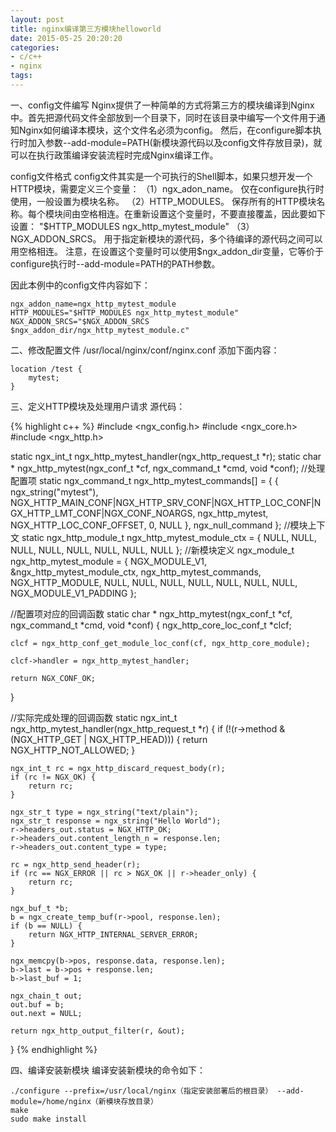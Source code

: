 ```yaml
---
layout: post
title: nginx编译第三方模块helloworld
date: 2015-05-25 20:20:20
categories:
- c/c++
- nginx
tags:
---
```



一、config文件编写
Nginx提供了一种简单的方式将第三方的模块编译到Nginx中。首先把源代码文件全部放到一个目录下，同时在该目录中编写一个文件用于通知Nginx如何编译本模块，这个文件名必须为config。
然后，在configure脚本执行时加入参数--add-module=PATH(新模块源代码以及config文件存放目录)，就可以在执行政策编译安装流程时完成Nginx编译工作。

config文件格式
config文件其实是一个可执行的Shell脚本，如果只想开发一个HTTP模块，需要定义三个变量：
（1）ngx_adon_name。
仅在configure执行时使用，一般设置为模块名称。
（2）HTTP_MODULES。
保存所有的HTTP模块名称。每个模块间由空格相连。在重新设置这个变量时，不要直接覆盖，因此要如下设置：
"$HTTP_MODULES ngx_http_mytest_module"
（3）NGX_ADDON_SRCS。
用于指定新模块的源代码，多个待编译的源代码之间可以用空格相连。
注意，在设置这个变量时可以使用$ngx_addon_dir变量，它等价于configure执行时--add-module=PATH的PATH参数。

因此本例中的config文件内容如下：  

```
ngx_addon_name=ngx_http_mytest_module
HTTP_MODULES="$HTTP_MODULES ngx_http_mytest_module"
NGX_ADDON_SRCS="$NGX_ADDON_SRCS $ngx_addon_dir/ngx_http_mytest_module.c"
```

二、修改配置文件
/usr/local/nginx/conf/nginx.conf
添加下面内容：  

```
location /test {
	mytest;
}
```

三、定义HTTP模块及处理用户请求
源代码：

{% highlight c++ %}
#include <ngx_config.h>
#include <ngx_core.h>
#include <ngx_http.h>

static ngx_int_t ngx_http_mytest_handler(ngx_http_request_t *r);
static char * 
ngx_http_mytest(ngx_conf_t *cf, ngx_command_t *cmd, void *conf);
//处理配置项
static ngx_command_t ngx_http_mytest_commands[] = {
    {
        ngx_string("mytest"),
        NGX_HTTP_MAIN_CONF|NGX_HTTP_SRV_CONF|NGX_HTTP_LOC_CONF|NGX_HTTP_LMT_CONF|NGX_CONF_NOARGS,
        ngx_http_mytest,
        NGX_HTTP_LOC_CONF_OFFSET,
        0,
        NULL
    },
    ngx_null_command
};
//模块上下文
static ngx_http_module_t ngx_http_mytest_module_ctx = {
    NULL,
    NULL,
    NULL,
    NULL,
    NULL,
    NULL,
    NULL,
    NULL
};
//新模块定义
ngx_module_t ngx_http_mytest_module = {
    NGX_MODULE_V1,
    &ngx_http_mytest_module_ctx,
    ngx_http_mytest_commands,
    NGX_HTTP_MODULE,
    NULL,
    NULL,
    NULL,
    NULL,
    NULL,
    NULL,
	NULL,
    NGX_MODULE_V1_PADDING
};

//配置项对应的回调函数
static char * 
ngx_http_mytest(ngx_conf_t *cf, ngx_command_t *cmd, void *conf)
{
    ngx_http_core_loc_conf_t *clcf;

    clcf = ngx_http_conf_get_module_loc_conf(cf, ngx_http_core_module);

    clcf->handler = ngx_http_mytest_handler;

    return NGX_CONF_OK;
}

//实际完成处理的回调函数
static ngx_int_t ngx_http_mytest_handler(ngx_http_request_t *r)
{
    if (!(r->method & (NGX_HTTP_GET | NGX_HTTP_HEAD))) {
        return NGX_HTTP_NOT_ALLOWED;
    }

    ngx_int_t rc = ngx_http_discard_request_body(r);
    if (rc != NGX_OK) {
        return rc;
    }

    ngx_str_t type = ngx_string("text/plain");
    ngx_str_t response = ngx_string("Hello World");
    r->headers_out.status = NGX_HTTP_OK;
    r->headers_out.content_length_n = response.len;
    r->headers_out.content_type = type;

    rc = ngx_http_send_header(r);
    if (rc == NGX_ERROR || rc > NGX_OK || r->header_only) {
        return rc;
    }

    ngx_buf_t *b;
    b = ngx_create_temp_buf(r->pool, response.len);
    if (b == NULL) {
        return NGX_HTTP_INTERNAL_SERVER_ERROR;
    }

    ngx_memcpy(b->pos, response.data, response.len);
    b->last = b->pos + response.len;
    b->last_buf = 1;

    ngx_chain_t out;
    out.buf = b;
    out.next = NULL;

    return ngx_http_output_filter(r, &out);
}
{% endhighlight %}

四、编译安装新模块
编译安装新模块的命令如下：  

```
./configure --prefix=/usr/local/nginx（指定安装部署后的根目录） --add-module=/home/nginx（新模块存放目录）
make
sudo make install
```